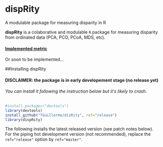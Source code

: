 # dispRity
A modulable package for measuring disparity in R


**dispRity** is a colaborative and modulable `R` package for measuring disparity from ordinated data (PCA, PCO, PCoA, MDS, etc).

#### [Implemented metric](https://github.com/TGuillerme/dispRity/blob/master/metrics.md)
Or soon to be implemented...

##Installing dispRity
#### DISCLAIMER: the package is in early developement stage (no release yet)
###### You can install it following the instruction below but it's likely to crash.
```r
#install.packages("devtools")
library(devtools)
install_github("TGuillerme/disRity", ref="release")
library(dispRity)
```
The following installs the latest released version (see patch notes below). For the piping hot development version (not recommended), replace the `ref="release"` option by `ref="master"`.
